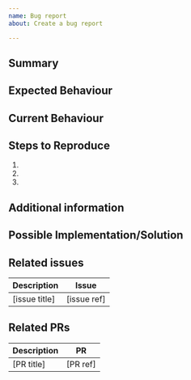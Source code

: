 ```yaml
---
name: Bug report
about: Create a bug report

---
```


<!-- IMPORTANT: add labels for issue severity (Critical, Major, Minor, Low) -->

## Summary
<!-- short description of the bug -->

## Expected Behaviour
<!--Describe the expected behaviour -->

## Current Behaviour
<!-- Describe the current behaviour -->

## Steps to Reproduce
1.
2.
3.


## Additional information <!-- optional -->
<!-- Provide any context that could be useful to understand the bug (ie: how's is the bug affecting the business) -->

## Possible Implementation/Solution <!-- optional -->
<!-- provide an idea for implementing a solution -->

## Related issues <!-- optional -->

Description | Issue
------ | ------
[issue title] | [issue ref]

## Related PRs <!-- optional -->

Description | PR
------ | ------
[PR title] | [PR ref]
